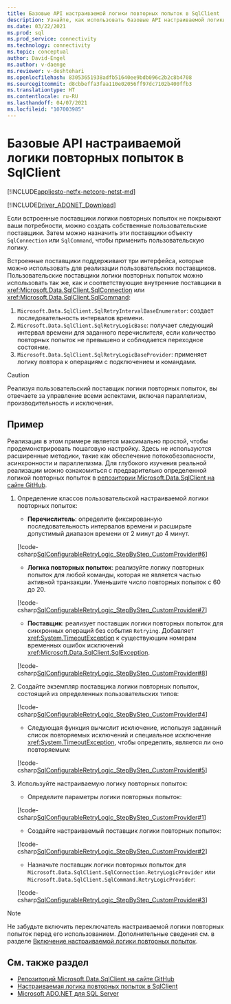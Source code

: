 ```yaml
---
title: Базовые API настраиваемой логики повторных попыток в SqlClient
description: Узнайте, как использовать базовые API настраиваемой логики повторных попыток для реализации пользовательской логики повторных попыток в приложении в Microsoft.Data.SqlClient.
ms.date: 03/22/2021
ms.prod: sql
ms.prod_service: connectivity
ms.technology: connectivity
ms.topic: conceptual
author: David-Engel
ms.author: v-daenge
ms.reviewer: v-deshtehari
ms.openlocfilehash: 83053651938adfb51640ee9bdb096c2b2c8b4708
ms.sourcegitcommit: d8cbbeffa3faa110e02056ff97dc7102b400ffb3
ms.translationtype: HT
ms.contentlocale: ru-RU
ms.lasthandoff: 04/07/2021
ms.locfileid: "107003985"
---
```

# <a name="configurable-retry-logic-core-apis-in-sqlclient"></a>Базовые API настраиваемой логики повторных попыток в SqlClient

[!INCLUDE[appliesto-netfx-netcore-netst-md](../../includes/appliesto-netfx-netcore-netst-md.md)]

[!INCLUDE[Driver_ADONET_Download](../../includes/driver_adonet_download.md)]

Если встроенные поставщики логики повторных попыток не покрывают ваши потребности, можно создать собственные пользовательские поставщики. Затем можно назначить эти поставщики объекту `SqlConnection` или `SqlCommand`, чтобы применить пользовательскую логику.

Встроенные поставщики поддерживают три интерфейса, которые можно использовать для реализации пользовательских поставщиков. Пользовательские поставщики логики повторных попыток можно использовать так же, как и соответствующие внутренние поставщики в <xref:Microsoft.Data.SqlClient.SqlConnection> или <xref:Microsoft.Data.SqlClient.SqlCommand>:

1. `Microsoft.Data.SqlClient.SqlRetryIntervalBaseEnumerator`: создает последовательность интервалов времени.
2. `Microsoft.Data.SqlClient.SqlRetryLogicBase`: получает следующий интервал времени для заданного перечислителя, если количество повторных попыток не превышено и соблюдается переходное состояние.
3. `Microsoft.Data.SqlClient.SqlRetryLogicBaseProvider`: применяет логику повтора к операциям с подключением и командами.

> [!CAUTION]
> Реализуя пользовательский поставщик логики повторных попыток, вы отвечаете за управление всеми аспектами, включая параллелизм, производительность и исключения.

## <a name="example"></a>Пример

Реализация в этом примере является максимально простой, чтобы продемонстрировать пошаговую настройку. Здесь не используются расширенные методики, такие как обеспечение потокобезопасности, асинхронности и параллелизма. Для глубокого изучения реальной реализации можно ознакомиться с предварительно определенной логикой повторных попыток в [репозитории Microsoft.Data.SqlClient на сайте GitHub](https://github.com/dotnet/SqlClient/).

1. Определение классов пользовательской настраиваемой логики повторных попыток:

    - **Перечислитель**: определите фиксированную последовательность интервалов времени и расширьте допустимый диапазон времени от 2 минут до 4 минут.

    [!code-csharp[SqlConfigurableRetryLogic_StepByStep_CustomProvider#6](~/../sqlclient/doc/samples/SqlConfigurableRetryLogic_StepByStep_CustomProvider.cs#6)]

    - **Логика повторных попыток**: реализуйте логику повторных попыток для любой команды, которая не является частью активной транзакции. Уменьшите число повторных попыток с 60 до 20.

    [!code-csharp[SqlConfigurableRetryLogic_StepByStep_CustomProvider#7](~/../sqlclient/doc/samples/SqlConfigurableRetryLogic_StepByStep_CustomProvider.cs#7)]

    - **Поставщик**: реализует поставщик логики повторных попыток для синхронных операций без события `Retrying`. Добавляет <xref:System.TimeoutException> к существующим номерам временных ошибок исключений <xref:Microsoft.Data.SqlClient.SqlException>.

    [!code-csharp[SqlConfigurableRetryLogic_StepByStep_CustomProvider#8](~/../sqlclient/doc/samples/SqlConfigurableRetryLogic_StepByStep_CustomProvider.cs#8)]

2. Создайте экземпляр поставщика логики повторных попыток, состоящий из определенных пользовательских типов:

    [!code-csharp[SqlConfigurableRetryLogic_StepByStep_CustomProvider#4](~/../sqlclient/doc/samples/SqlConfigurableRetryLogic_StepByStep_CustomProvider.cs#4)]

    - Следующая функция вычислит исключение, используя заданный список повторяемых исключений и специальное исключение <xref:System.TimeoutException>, чтобы определить, является ли оно повторяемым:

    [!code-csharp[SqlConfigurableRetryLogic_StepByStep_CustomProvider#5](~/../sqlclient/doc/samples/SqlConfigurableRetryLogic_StepByStep_CustomProvider.cs#5)]

3. Используйте настраиваемую логику повторных попыток:

    - Определите параметры логики повторных попыток:

    [!code-csharp[SqlConfigurableRetryLogic_StepByStep_CustomProvider#1](~/../sqlclient/doc/samples/SqlConfigurableRetryLogic_StepByStep_CustomProvider.cs#1)]

    - Создайте настраиваемый поставщик логики повторных попыток:

    [!code-csharp[SqlConfigurableRetryLogic_StepByStep_CustomProvider#2](~/../sqlclient/doc/samples/SqlConfigurableRetryLogic_StepByStep_CustomProvider.cs#2)]

    - Назначьте поставщик логики повторных попыток для `Microsoft.Data.SqlClient.SqlConnection.RetryLogicProvider` или `Microsoft.Data.SqlClient.SqlCommand.RetryLogicProvider`:

    [!code-csharp[SqlConfigurableRetryLogic_StepByStep_CustomProvider#3](~/../sqlclient/doc/samples/SqlConfigurableRetryLogic_StepByStep_CustomProvider.cs#3)]

> [!NOTE]
> Не забудьте включить переключатель настраиваемой логики повторных попыток перед его использованием. Дополнительные сведения см. в разделе [Включение настраиваемой логики повторных попыток](appcontext-switches.md#enable-configurable-retry-logic).

## <a name="see-also"></a>См. также раздел

- [Репозиторий Microsoft.Data.SqlClient на сайте GitHub](https://github.com/dotnet/SqlClient/)
- [Настраиваемая логика повторных попыток в SqlClient](configurable-retry-logic.md)
- [Microsoft ADO.NET для SQL Server](microsoft-ado-net-sql-server.md)
